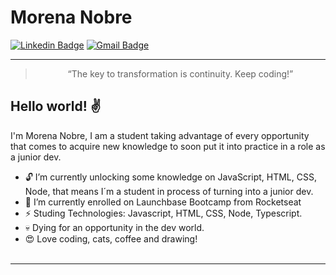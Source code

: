 # Morena Nobre
[![Linkedin Badge](https://img.shields.io/badge/-MorenaNobre-blue?style=flat-square&logo=Linkedin&logoColor=white&link=https://www.linkedin.com/in/morenanobre/)](https://www.linkedin.com/in/morenanobre/)
[![Gmail Badge](https://img.shields.io/badge/-morenagnobre@gmail.com-c14438?style=flat-square&logo=Gmail&logoColor=white&link=mailto:morenagnobre@gmail.com)](mailto:morenagnobre@gmail.com)

<hr>

<blockquote align="center">“The key to transformation is continuity. Keep coding!”</blockquote>

## Hello world! ✌️
I'm Morena Nobre, 
I am a student taking advantage of every opportunity that comes to acquire new knowledge to soon put it into practice in a role as a junior dev. 

- 🔓  I’m currently unlocking some knowledge on JavaScript, HTML, CSS, Node, that means I´m a student in process of turning into a junior dev.
- 🚀 I’m currently enrolled on Launchbase Bootcamp from Rocketseat 
- ⚡ Studing Technologies: Javascript, HTML, CSS, Node, Typescript.
- 💀 Dying for an opportunity in the dev world.
- 😍 Love coding, cats, coffee and drawing!
<br><br>
<hr>


